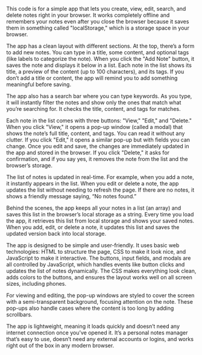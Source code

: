 This code is for a simple app that lets you create, view, edit, search, and delete notes right in your browser. It works completely offline and remembers your notes even after you close the browser because it saves them in something called "localStorage," which is a storage space in your browser.

The app has a clean layout with different sections. At the top, there’s a form to add new notes. You can type in a title, some content, and optional tags (like labels to categorize the note). When you click the "Add Note" button, it saves the note and displays it below in a list. Each note in the list shows its title, a preview of the content (up to 100 characters), and its tags. If you don’t add a title or content, the app will remind you to add something meaningful before saving.

The app also has a search bar where you can type keywords. As you type, it will instantly filter the notes and show only the ones that match what you’re searching for. It checks the title, content, and tags for matches.

Each note in the list comes with three buttons: "View," "Edit," and "Delete." When you click "View," it opens a pop-up window (called a modal) that shows the note’s full title, content, and tags. You can read it without any clutter. If you click "Edit," it opens a similar pop-up but with fields you can change. Once you edit and save, the changes are immediately updated in the app and stored in the browser. If you click "Delete," it asks for confirmation, and if you say yes, it removes the note from the list and the browser’s storage.

The list of notes is updated in real-time. For example, when you add a note, it instantly appears in the list. When you edit or delete a note, the app updates the list without needing to refresh the page. If there are no notes, it shows a friendly message saying, “No notes found.”

Behind the scenes, the app keeps all your notes in a list (an array) and saves this list in the browser’s local storage as a string. Every time you load the app, it retrieves this list from local storage and shows your saved notes. When you add, edit, or delete a note, it updates this list and saves the updated version back into local storage.

The app is designed to be simple and user-friendly. It uses basic web technologies: HTML to structure the page, CSS to make it look nice, and JavaScript to make it interactive. The buttons, input fields, and modals are all controlled by JavaScript, which handles events like button clicks and updates the list of notes dynamically. The CSS makes everything look clean, adds colors to the buttons, and ensures the layout works well on all screen sizes, including phones.

For viewing and editing, the pop-up windows are styled to cover the screen with a semi-transparent background, focusing attention on the note. These pop-ups also handle cases where the content is too long by adding scrollbars.

The app is lightweight, meaning it loads quickly and doesn’t need any internet connection once you’ve opened it. It’s a personal notes manager that’s easy to use, doesn’t need any external accounts or logins, and works right out of the box in any modern browser.